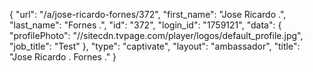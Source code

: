 {
    "url": "\/a\/jose-ricardo-fornes\/372",
    "first_name": "Jose Ricardo .",
    "last_name": "Fornes .",
    "id": "372",
    "login_id": "1759121",
    "data": {
        "profilePhoto": "\/\/sitecdn.tvpage.com\/player\/logos\/default_profile.jpg",
        "job_title": "Test"
    },
    "type": "captivate",
    "layout": "ambassador",
    "title": "Jose Ricardo . Fornes ."
}